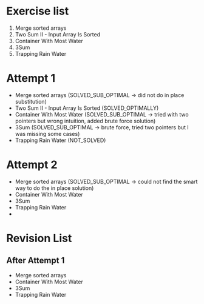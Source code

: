 # Exercise list
1. Merge sorted arrays
2. Two Sum II - Input Array Is Sorted
3. Container With Most Water
4. 3Sum
5. Trapping Rain Water

# Attempt 1
* Merge sorted arrays (SOLVED_SUB_OPTIMAL -> did not do in place substitution)
* Two Sum II - Input Array Is Sorted (SOLVED_OPTIMALLY)
* Container With Most Water (SOLVED_SUB_OPTIMAL -> tried with two pointers but wrong intuition, added brute force solution)
* 3Sum (SOLVED_SUB_OPTIMAL -> brute force, tried two pointers but I was missing some cases)
* Trapping Rain Water (NOT_SOLVED)

# Attempt 2
* Merge sorted arrays (SOLVED_SUB_OPTIMAL -> could not find the smart way to do the in place solution)
* Container With Most Water
* 3Sum
* Trapping Rain Water
* 
# Revision List
## After Attempt 1
* Merge sorted arrays 
* Container With Most Water 
* 3Sum 
* Trapping Rain Water
